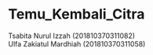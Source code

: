 # Temu_Kembali_Citra
Tsabita Nurul Izzah (201810370311082)
<br /> Ulfa Zakiatul Mardhiah (201810370311058)
